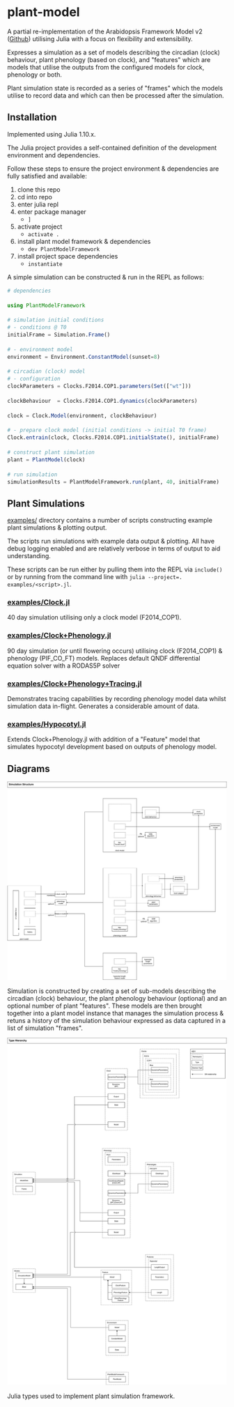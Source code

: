 # plant-model

A partial re-implementation of the Arabidopsis Framework Model v2 ([Github](https://github.com/danielseaton/frameworkmodel)) utilising Julia with a focus on flexibility and extensibility. 

Expresses a simulation as a set of models describing the circadian (clock) behaviour, plant phenology (based on clock), and "features" which are models that utilise the outputs from the configured models for clock, phenology or both.

Plant simulation state is recorded as a series of "frames" which the models utilise to record data and which can then be processed after the simulation.

## Installation

Implemented using Julia 1.10.x.

The Julia project provides a self-contained definition of the development environment and dependencies. 

Follow these steps to ensure the project environment & dependencies are fully satisfied and available:

1. clone this repo
2. cd into repo
3. enter julia repl
4. enter package manager
   - `]` 
5. activate project
   - `activate .` 
6. install plant model framework & dependencies
	- `dev PlantModelFramework`
7. install project space dependencies
	- `instantiate`

A simple simulation can be constructed & run in the REPL as follows:

```julia
# dependencies

using PlantModelFramework

# simulation initial conditions
# - conditions @ T0
initialFrame = Simulation.Frame()

# - environment model
environment = Environment.ConstantModel(sunset=8)

# circadian (clock) model
# - configuration
clockParameters = Clocks.F2014.COP1.parameters(Set(["wt"]))
    
clockBehaviour  = Clocks.F2014.COP1.dynamics(clockParameters)

clock = Clock.Model(environment, clockBehaviour)

# - prepare clock model (initial conditions -> initial T0 frame)
Clock.entrain(clock, Clocks.F2014.COP1.initialState(), initialFrame)

# construct plant simulation
plant = PlantModel(clock)
    
# run simulation    
simulationResults = PlantModelFramework.run(plant, 40, initialFrame)

```

## Plant Simulations

[examples/](https://github.com/csnazell/plant-model/tree/main/examples) directory contains a number of scripts constructing example plant simulations & plotting output.

The scripts run simulations with example data output & plotting. All have debug logging enabled and are relatively verbose in terms of output to aid understanding.

These scripts can be run either by pulling them into the REPL via `include()` or by running from the command line with `julia --project=. examples/<script>.jl`.

### [examples/Clock.jl](https://github.com/csnazell/plant-model/blob/main/examples/Clock.jl)

40 day simulation utilising only a clock model (F2014_COP1).

### [examples/Clock+Phenology.jl](https://github.com/csnazell/plant-model/blob/main/examples/Clock%2BPhenology.jl)

90 day simulation (or until flowering occurs) utilising clock (F2014_COP1) & phenology (PIF_CO_FT) models. Replaces default QNDF differential equation solver with a RODAS5P solver

### [examples/Clock+Phenology+Tracing.jl](https://github.com/csnazell/plant-model/blob/main/examples/Clock%2BPhenology%2BTracing.jl)

Demonstrates tracing capabilities by recording phenology model data whilst simulation data in-flight. Generates a considerable amount of data.

### [examples/Hypocotyl.jl](https://github.com/csnazell/plant-model/blob/main/examples/Hypocotyl.jl)

Extends Clock+Phenology.jl with addition of a "Feature" model that simulates hypocotyl development based on outputs of phenology model.

## Diagrams

![Diagram illustrating hierarchy of components & how they are composed to build a plant simulation](/docs/simulation-structure.svg)

Simulation is constructed by creating a set of sub-models describing the circadian (clock) behaviour, the plant phenology behaviour (optional) and an optional number of plant "features". These models are then brought together into a plant model instance that manages the simulation process & retuns a history of the simulation behaviour expressed as data captured in a list of simulation "frames".

![Diagram illustrating hierarchy of types used by plant model](/docs/type-hierarchy.svg) 

Julia types used to implement plant simulation framework.
